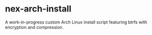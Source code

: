 # nex-arch-install
A work-in-progress custom Arch Linux install script featuring btrfs with encryption and compression.
